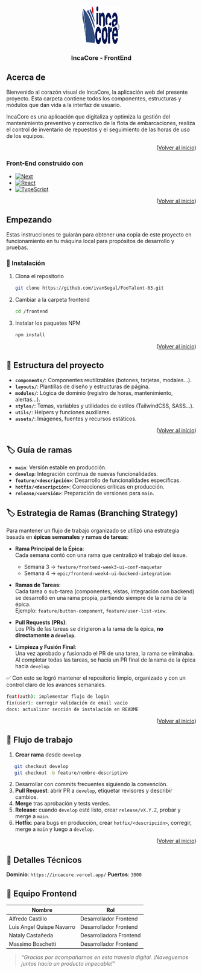 <a id="readme-top"></a>

<!--LOGO -->
<br />
<div align="center">
  <a href=#>
    <img src="src/assets/images/logo-incacore.svg" alt="Logo" width="100" height="100">
  </a>

  <h3 align="center">IncaCore - FrontEnd</h3>
</div>

<!-- Acerca del Proyecto -->

## Acerca de

Bienvenido al corazón visual de IncaCore, la aplicación web del presente proyecto. Esta carpeta contiene todos los componentes, estructuras y módulos que dan vida a la interfaz de usuario.

IncaCore es una aplicación que digitaliza y optimiza la gestión del mantenimiento preventivo y correctivo de la flota de embarcaciones, realiza el control de inventario de repuestos y el seguimiento de las horas de uso de los equipos.

<p align="right">(<a href="#readme-top">Volver al inicio</a>)</p>

### Front-End construido con

- [![Next][Next.js]][Next-url]
- [![React][React.js]][React-url]
- [![TypeScript][TypeScript.org]][TypeScript-url]

<p align="right">(<a href="#readme-top">Volver al inicio</a>)</p>

<!-- Empezando -->

## Empezando

Estas instrucciones te guiarán para obtener una copia de este proyecto en funcionamiento en tu máquina local para propósitos de desarrollo y pruebas.

### 💾 Instalación

1. Clona el repositorio
   ```sh
   git clone https://github.com/ivanSegal/FooTalent-03.git
   ```
2. Cambiar a la carpeta frontend
   ```sh
   cd /frontend
   ```
3. Instalar los paquetes NPM
   ```sh
   npm install
   ```

<p align="right">(<a href="#readme-top">Volver al inicio</a>)</p>

<!-- ESTRUCTURA -->

## 🚀 Estructura del proyecto

- **`components/`**: Componentes reutilizables (botones, tarjetas, modales…).
- **`layouts/`**: Plantillas de diseño y estructuras de página.
- **`modules/`**: Lógica de dominio (registro de horas, mantenimiento, alertas…).
- **`styles/`**: Temas, variables y utilidades de estilos (TailwindCSS, SASS…).
- **`utils/`**: Helpers y funciones auxiliares.
- **`assets/`**: Imágenes, fuentes y recursos estáticos.

<p align="right">(<a href="#readme-top">Volver al inicio</a>)</p>

<!-- RAMAS -->


## 🏷️ Guía de ramas

- **`main`**: Versión estable en producción.
- **`develop`**: Integración continua de nuevas funcionalidades.
- **`feature/<descripción>`**: Desarrollo de funcionalidades específicas.
- **`hotfix/<descripción>`**: Correcciones críticas en producción.
- **`release/<versión>`**: Preparación de versiones para `main`.

## 🏷️ Estrategia de Ramas (Branching Strategy)

Para mantener un flujo de trabajo organizado se utilizó una estrategia basada en **épicas semanales** y **ramas de tareas**:


- **Rama Principal de la Épica**:  
  Cada semana contó con una rama que centralizó el trabajo del issue.  
  - Semana 3 → `feature/frontend-week3-ui-conf-maquetar`  
  - Semana 4 → `epic/frontend-week4-ui-backend-integration`  

- **Ramas de Tareas**:  
  Cada tarea o sub-tarea (componentes, vistas, integración con backend) se desarrolló en una rama propia, partiendo siempre de la rama de la épica.  
  Ejemplo: `feature/button-component`, `feature/user-list-view`.

- **Pull Requests (PRs)**:  
  Los PRs de las tareas se dirigieron a la rama de la épica, **no directamente a `develop`**.  

- **Limpieza y Fusión Final**:  
  Una vez aprobado y fusionado el PR de una tarea, la rama se eliminaba.  
  Al completar todas las tareas, se hacía un PR final de la rama de la épica hacia `develop`.

✅ Con esto se logró mantener el repositorio limpio, organizado y con un control claro de los avances semanales.


```bash
feat(auth): implementar flujo de login
fix(user): corregir validación de email vacío
docs: actualizar sección de instalación en README
```

<p align="right">(<a href="#readme-top">Volver al inicio</a>)</p>

<!-- COMMITS -->


<!-- FLUJO DE TRABAJO -->

## 🔄 Flujo de trabajo

1. **Crear rama** desde `develop`

```bash
   git checkout develop
   git checkout -b feature/nombre-descriptivo
```

2. Desarrollar con commits frecuentes siguiendo la convención.
3. **Pull Request**: abrir PR a `develop`, etiquetar revisores y describir cambios.
4. **Merge** tras aprobación y tests verdes.
5. **Release**: cuando `develop` esté listo, crear `release/vX.Y.Z`, probar y merge a `main`.
6. **Hotfix**: para bugs en producción, crear `hotfix/<descripción>`, corregir, merge a `main` y luego a `develop`.

<p align="right">(<a href="#readme-top">Volver al inicio</a>)</p>

<!-- DETALLES TÉCNICOS -->

## 🔄 Detalles Técnicos

**Dominio**: `https://incacore.vercel.app/`
**Puertos**: `3000`

<!-- EQUIPO -->

## 👥 Equipo Frontend

| Nombre                    | Rol                     |
| ------------------------- | ----------------------- |
| Alfredo Castillo          | Desarrollador Frontend  |
| Luis Angel Quispe Navarro | Desarrollador Frontend  |
| Nataly Castañeda          | Desarrolladora Frontend |
| Massimo Boschetti         | Desarrollador Frontend  |

> _“Gracias por acompañarnos en esta travesía digital. ¡Naveguemos juntos hacia un producto impecable!”_

[Next.js]: https://img.shields.io/badge/_-Next.js-black?style=flat-square&logo=nextdotjs
[Next-url]: https://nextjs.org/
[React.js]: https://img.shields.io/badge/_-REACT-1F2229?style=flat-square&logo=react
[React-url]: https://reactjs.org/
[TypeScript.org]: https://img.shields.io/badge/_-TypeScript-blue?style=flat-square&logo=typescript&logoColor=white
[TypeScript-url]: https://www.typescriptlang.org/
